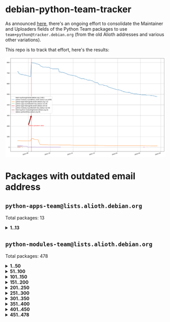 # debian-python-team-tracker



As announced [here](https://lists.debian.org/debian-python/2021/08/msg00006.html), there's an ongoing effort to consolidate the Maintainer and Uploaders fields of the Python Team packages to use `team+python@tracker.debian.org` (from the old Alioth addresses and various other variations).



This repo is to track that effort, here's the results:



![Python team emails](images/python_team_emails.svg)


# Packages with outdated email address

## `python-apps-team@lists.alioth.debian.org`
Total packages: 13
<details>
<summary><b>1..13</b></summary>


| # | Package | Version |
| --- | --- | --- |
| 1 | [ctop](https://tracker.debian.org/ctop) | 1.0.0-2.1 |
| 2 | [db2twitter](https://tracker.debian.org/db2twitter) | 0.6-1.1 |
| 3 | [dodgy](https://tracker.debian.org/dodgy) | 0.1.9-3 |
| 4 | [etm](https://tracker.debian.org/etm) | 3.2.30-1.1 |
| 5 | [freealchemist](https://tracker.debian.org/freealchemist) | 0.5-1.1 |
| 6 | [kanboard-cli](https://tracker.debian.org/kanboard-cli) | 0.0.2-1.1 |
| 7 | [lightyears](https://tracker.debian.org/lightyears) | 1.4-2 |
| 8 | [pipenv](https://tracker.debian.org/pipenv) | 11.9.0-1.1 |
| 9 | [prospector](https://tracker.debian.org/prospector) | 1.1.7-2 |
| 10 | [pybik](https://tracker.debian.org/pybik) | 3.0-3.1 |
| 11 | [retweet](https://tracker.debian.org/retweet) | 0.10-1.1 |
| 12 | [sinntp](https://tracker.debian.org/sinntp) | 1.6-1.2 |
| 13 | [smem](https://tracker.debian.org/smem) | 1.5-1.1 |
</details>

## `python-modules-team@lists.alioth.debian.org`
Total packages: 478
<details>
<summary><b>1..50</b></summary>


| # | Package | Version |
| --- | --- | --- |
| 1 | [anorack](https://tracker.debian.org/anorack) | 0.2.7-1 |
| 2 | [anosql](https://tracker.debian.org/anosql) | 1.0.1-1 |
| 3 | [asn1crypto](https://tracker.debian.org/asn1crypto) | 1.4.0-1 |
| 4 | [astral](https://tracker.debian.org/astral) | 1.6.1-2 |
| 5 | [authres](https://tracker.debian.org/authres) | 1.2.0-2 |
| 6 | [automat](https://tracker.debian.org/automat) | 20.2.0-1 |
| 7 | [azure-cosmos-table-python](https://tracker.debian.org/azure-cosmos-table-python) | 1.0.5+git20191025-5 |
| 8 | [bdist-nsi](https://tracker.debian.org/bdist-nsi) | 0.1.5-2 |
| 9 | [bernhard](https://tracker.debian.org/bernhard) | 0.2.6-2 |
| 10 | [betamax](https://tracker.debian.org/betamax) | 0.8.1-2 |
| 11 | [bibtexparser](https://tracker.debian.org/bibtexparser) | 1.1.0+ds-3 |
| 12 | [binaryornot](https://tracker.debian.org/binaryornot) | 0.4.4+dfsg-4 |
| 13 | [bitstruct](https://tracker.debian.org/bitstruct) | 8.9.0-1 |
| 14 | [case](https://tracker.debian.org/case) | 1.5.3+dfsg-3 |
| 15 | [cerealizer](https://tracker.debian.org/cerealizer) | 0.8.1-3 |
| 16 | [chardet](https://tracker.debian.org/chardet) | 4.0.0-1 |
| 17 | [chargebee-python](https://tracker.debian.org/chargebee-python) | 1.6.6-1 |
| 18 | [codicefiscale](https://tracker.debian.org/codicefiscale) | 0.9+ds0-2 |
| 19 | [colorclass](https://tracker.debian.org/colorclass) | 2.2.0-2.2 |
| 20 | [colorspacious](https://tracker.debian.org/colorspacious) | 1.1.2-2 |
| 21 | [commonmark](https://tracker.debian.org/commonmark) | 0.9.1-3 |
| 22 | [constantly](https://tracker.debian.org/constantly) | 15.1.0-2 |
| 23 | [contextlib2](https://tracker.debian.org/contextlib2) | 0.6.0.post1-1 |
| 24 | [cookiecutter](https://tracker.debian.org/cookiecutter) | 1.7.3-1 |
| 25 | [coreapi](https://tracker.debian.org/coreapi) | 2.3.3-4 |
| 26 | [coreschema](https://tracker.debian.org/coreschema) | 0.0.4-3 |
| 27 | [cov-core](https://tracker.debian.org/cov-core) | 1.15.0-3 |
| 28 | [cppy](https://tracker.debian.org/cppy) | 1.1.0-2 |
| 29 | [cram](https://tracker.debian.org/cram) | 0.7-4 |
| 30 | [cssutils](https://tracker.debian.org/cssutils) | 1.0.2-3 |
| 31 | [d2to1](https://tracker.debian.org/d2to1) | 0.2.12-2 |
| 32 | [debiancontributors](https://tracker.debian.org/debiancontributors) | 0.7.8-2 |
| 33 | [devpi-common](https://tracker.debian.org/devpi-common) | 3.2.2-1.1 |
| 34 | [django-ajax-selects](https://tracker.debian.org/django-ajax-selects) | 1.7.0-3 |
| 35 | [django-bitfield](https://tracker.debian.org/django-bitfield) | 1.9.6-2 |
| 36 | [django-dirtyfields](https://tracker.debian.org/django-dirtyfields) | 1.3.1-2 |
| 37 | [django-environ](https://tracker.debian.org/django-environ) | 0.4.4-2 |
| 38 | [django-filter](https://tracker.debian.org/django-filter) | 2.4.0-1 |
| 39 | [django-hvad](https://tracker.debian.org/django-hvad) | 1.8.0-1.1 |
| 40 | [django-js-reverse](https://tracker.debian.org/django-js-reverse) | 0.7.3-1.1 |
| 41 | [django-macaddress](https://tracker.debian.org/django-macaddress) | 1.5.0-2 |
| 42 | [django-memoize](https://tracker.debian.org/django-memoize) | 2.2.0+dfsg-1 |
| 43 | [django-nose](https://tracker.debian.org/django-nose) | 1.4.6-2.1 |
| 44 | [django-notification](https://tracker.debian.org/django-notification) | 1.2.0-3 |
| 45 | [django-pagination](https://tracker.debian.org/django-pagination) | 1.0.7-4 |
| 46 | [django-paintstore](https://tracker.debian.org/django-paintstore) | 0.2-4 |
| 47 | [django-picklefield](https://tracker.debian.org/django-picklefield) | 3.0.1-1 |
| 48 | [django-pipeline](https://tracker.debian.org/django-pipeline) | 1.6.14-3 |
| 49 | [django-simple-redis-admin](https://tracker.debian.org/django-simple-redis-admin) | 1.4.0-2 |
| 50 | [django-stronghold](https://tracker.debian.org/django-stronghold) | 0.3.0+debian-2 |
</details>
<details>
<summary><b>51..100</b></summary>

| # | Package | Version |
| --- | --- | --- |
| 51 | [django-webpack-loader](https://tracker.debian.org/django-webpack-loader) | 0.6.0-2 |
| 52 | [django-wkhtmltopdf](https://tracker.debian.org/django-wkhtmltopdf) | 3.3.0-1 |
| 53 | [django-xmlrpc](https://tracker.debian.org/django-xmlrpc) | 0.1.8-2 |
| 54 | [djangorestframework-api-key](https://tracker.debian.org/djangorestframework-api-key) | 2.0.0-2 |
| 55 | [dkimpy](https://tracker.debian.org/dkimpy) | 1.0.5-1 |
| 56 | [dnsdiag](https://tracker.debian.org/dnsdiag) | 2.0.2-1 |
| 57 | [dockerpty](https://tracker.debian.org/dockerpty) | 0.4.1-2 |
| 58 | [drf-generators](https://tracker.debian.org/drf-generators) | 0.5.0-1 |
| 59 | [elasticsearch-curator](https://tracker.debian.org/elasticsearch-curator) | 5.8.1-1 |
| 60 | [enum34](https://tracker.debian.org/enum34) | 1.1.6-4 |
| 61 | [enzyme](https://tracker.debian.org/enzyme) | 0.4.1-2 |
| 62 | [exam](https://tracker.debian.org/exam) | 0.10.5-3 |
| 63 | [factory-boy](https://tracker.debian.org/factory-boy) | 2.11.1-3 |
| 64 | [faker](https://tracker.debian.org/faker) | 0.9.3-0.1 |
| 65 | [fakesleep](https://tracker.debian.org/fakesleep) | 0.1-2 |
| 66 | [fastchunking](https://tracker.debian.org/fastchunking) | 0.0.3-2 |
| 67 | [feedgenerator](https://tracker.debian.org/feedgenerator) | 1.9-2 |
| 68 | [flask-api](https://tracker.debian.org/flask-api) | 1.1+dfsg-1.1 |
| 69 | [flask-babelex](https://tracker.debian.org/flask-babelex) | 0.9.4-1 |
| 70 | [flask-bcrypt](https://tracker.debian.org/flask-bcrypt) | 0.7.1-2 |
| 71 | [flask-compress](https://tracker.debian.org/flask-compress) | 1.4.0-3 |
| 72 | [flask-gravatar](https://tracker.debian.org/flask-gravatar) | 0.4.2-2 |
| 73 | [flask-htmlmin](https://tracker.debian.org/flask-htmlmin) | 1.3.2-2 |
| 74 | [flask-ldapconn](https://tracker.debian.org/flask-ldapconn) | 0.7.2-1.1 |
| 75 | [flask-limiter](https://tracker.debian.org/flask-limiter) | 1.0.1-2 |
| 76 | [flask-mail](https://tracker.debian.org/flask-mail) | 0.9.1+dfsg1-1.1 |
| 77 | [flask-mongoengine](https://tracker.debian.org/flask-mongoengine) | 0.9.3-4 |
| 78 | [flask-multistatic](https://tracker.debian.org/flask-multistatic) | 1.0-2 |
| 79 | [flask-script](https://tracker.debian.org/flask-script) | 2.0.6-2 |
| 80 | [flask-silk](https://tracker.debian.org/flask-silk) | 0.2-18 |
| 81 | [flask-wtf](https://tracker.debian.org/flask-wtf) | 0.14.3-1 |
| 82 | [flufl.enum](https://tracker.debian.org/flufl.enum) | 4.1.1-3 |
| 83 | [flufl.i18n](https://tracker.debian.org/flufl.i18n) | 3.0.1-1 |
| 84 | [flufl.lock](https://tracker.debian.org/flufl.lock) | 5.0.1-1 |
| 85 | [flufl.password](https://tracker.debian.org/flufl.password) | 1.3-3 |
| 86 | [flufl.testing](https://tracker.debian.org/flufl.testing) | 0.7-2 |
| 87 | [gerritlib](https://tracker.debian.org/gerritlib) | 0.8.0-2 |
| 88 | [gmplot](https://tracker.debian.org/gmplot) | 1.2.0-2 |
| 89 | [gtextfsm](https://tracker.debian.org/gtextfsm) | 1.1.0-2 |
| 90 | [gtts](https://tracker.debian.org/gtts) | 2.0.3-1 |
| 91 | [gtts-token](https://tracker.debian.org/gtts-token) | 1.1.3-1 |
| 92 | [guzzle-sphinx-theme](https://tracker.debian.org/guzzle-sphinx-theme) | 0.7.11-5 |
| 93 | [hachoir](https://tracker.debian.org/hachoir) | 3.1.0+dfsg-3 |
| 94 | [haproxy-log-analysis](https://tracker.debian.org/haproxy-log-analysis) | 2.0~b0-2 |
| 95 | [heapdict](https://tracker.debian.org/heapdict) | 1.0.1-1 |
| 96 | [hiro](https://tracker.debian.org/hiro) | 0.5-2 |
| 97 | [hypothesis-auto](https://tracker.debian.org/hypothesis-auto) | 1.1.4-2 |
| 98 | [importmagic](https://tracker.debian.org/importmagic) | 0.1.7-2 |
| 99 | [inflection](https://tracker.debian.org/inflection) | 0.3.1-2 |
| 100 | [json-tricks](https://tracker.debian.org/json-tricks) | 3.11.0-2 |
</details>
<details>
<summary><b>101..150</b></summary>

| # | Package | Version |
| --- | --- | --- |
| 101 | [jsonhyperschema-codec](https://tracker.debian.org/jsonhyperschema-codec) | 1.0.3-2 |
| 102 | [jupyter-sphinx-theme](https://tracker.debian.org/jupyter-sphinx-theme) | 0.0.6+ds1-10 |
| 103 | [kitchen](https://tracker.debian.org/kitchen) | 1.2.6-2 |
| 104 | [kivy](https://tracker.debian.org/kivy) | 1.11.0-2 |
| 105 | [lazr.delegates](https://tracker.debian.org/lazr.delegates) | 2.0.3-2 |
| 106 | [lazr.smtptest](https://tracker.debian.org/lazr.smtptest) | 2.0.3-2 |
| 107 | [lexicon](https://tracker.debian.org/lexicon) | 3.3.17-1 |
| 108 | [libthumbor](https://tracker.debian.org/libthumbor) | 1.3.3-2 |
| 109 | [logilab-constraint](https://tracker.debian.org/logilab-constraint) | 0.6.0-2 |
| 110 | [mako](https://tracker.debian.org/mako) | 1.1.3+ds1-2 |
| 111 | [manuel](https://tracker.debian.org/manuel) | 1.10.1-2 |
| 112 | [mercurial-extension-utils](https://tracker.debian.org/mercurial-extension-utils) | 1.5.1-3 |
| 113 | [mercurial-keyring](https://tracker.debian.org/mercurial-keyring) | 1.3.1-3 |
| 114 | [milksnake](https://tracker.debian.org/milksnake) | 0.1.5-1 |
| 115 | [mimerender](https://tracker.debian.org/mimerender) | 0.6.0-2 |
| 116 | [mmllib](https://tracker.debian.org/mmllib) | 0.3.0.post1-2 |
| 117 | [mockldap](https://tracker.debian.org/mockldap) | 0.3.0-4 |
| 118 | [modernize](https://tracker.debian.org/modernize) | 0.7-2 |
| 119 | [moksha.common](https://tracker.debian.org/moksha.common) | 1.2.5-4 |
| 120 | [mrtparse](https://tracker.debian.org/mrtparse) | 1.6-2 |
| 121 | [musicbrainzngs](https://tracker.debian.org/musicbrainzngs) | 0.7.1-2 |
| 122 | [mutagen](https://tracker.debian.org/mutagen) | 1.45.1-2 |
| 123 | [mwic](https://tracker.debian.org/mwic) | 0.7.8-1 |
| 124 | [mysql-connector-python](https://tracker.debian.org/mysql-connector-python) | 8.0.15-2 |
| 125 | [nb2plots](https://tracker.debian.org/nb2plots) | 0.6-2 |
| 126 | [netmiko](https://tracker.debian.org/netmiko) | 2.4.2-1 |
| 127 | [networkx](https://tracker.debian.org/networkx) | 2.5+ds-2 |
| 128 | [nose2](https://tracker.debian.org/nose2) | 0.9.2-1 |
| 129 | [nose2-cov](https://tracker.debian.org/nose2-cov) | 1.0a4-3 |
| 130 | [ntplib](https://tracker.debian.org/ntplib) | 0.3.3-2 |
| 131 | [numpy-stl](https://tracker.debian.org/numpy-stl) | 2.9.0-1 |
| 132 | [obsub](https://tracker.debian.org/obsub) | 0.2-4 |
| 133 | [okasha](https://tracker.debian.org/okasha) | 0.2.4-4 |
| 134 | [overpass](https://tracker.debian.org/overpass) | 0.7-1 |
| 135 | [pastescript](https://tracker.debian.org/pastescript) | 2.0.2-4 |
| 136 | [pep8](https://tracker.debian.org/pep8) | 1.7.1-9 |
| 137 | [pep8-naming](https://tracker.debian.org/pep8-naming) | 0.10.0-1 |
| 138 | [pg8000](https://tracker.debian.org/pg8000) | 1.10.6-2 |
| 139 | [pidcat](https://tracker.debian.org/pidcat) | 2.1.0-4 |
| 140 | [plastex](https://tracker.debian.org/plastex) | 2.1-2 |
| 141 | [portio](https://tracker.debian.org/portio) | 0.5-4 |
| 142 | [power](https://tracker.debian.org/power) | 1.4+dfsg-4 |
| 143 | [pprintpp](https://tracker.debian.org/pprintpp) | 0.4.0-2 |
| 144 | [preggy](https://tracker.debian.org/preggy) | 1.4.4-1 |
| 145 | [ptable](https://tracker.debian.org/ptable) | 0.9.2-2 |
| 146 | [py-radix](https://tracker.debian.org/py-radix) | 0.10.0-3 |
| 147 | [py3dns](https://tracker.debian.org/py3dns) | 3.2.1-1 |
| 148 | [pyasn1](https://tracker.debian.org/pyasn1) | 0.4.8-1 |
| 149 | [pybindgen](https://tracker.debian.org/pybindgen) | 0.20.0+dfsg1-2 |
| 150 | [pycallgraph](https://tracker.debian.org/pycallgraph) | 1.1.3-1.2 |
</details>
<details>
<summary><b>151..200</b></summary>

| # | Package | Version |
| --- | --- | --- |
| 151 | [pycxx](https://tracker.debian.org/pycxx) | 7.1.4-0.2 |
| 152 | [pydbus](https://tracker.debian.org/pydbus) | 0.6.0-4 |
| 153 | [pydenticon](https://tracker.debian.org/pydenticon) | 0.3.1-2 |
| 154 | [pydispatcher](https://tracker.debian.org/pydispatcher) | 2.0.5-2 |
| 155 | [pydle](https://tracker.debian.org/pydle) | 0.9.4-2 |
| 156 | [pyeapi](https://tracker.debian.org/pyeapi) | 0.8.1-2 |
| 157 | [pyenchant](https://tracker.debian.org/pyenchant) | 3.2.0-1 |
| 158 | [pyfg](https://tracker.debian.org/pyfg) | 0.50-2 |
| 159 | [pyfiglet](https://tracker.debian.org/pyfiglet) | 0.8.0+dfsg-1 |
| 160 | [pyfribidi](https://tracker.debian.org/pyfribidi) | 0.12.0+repack-7 |
| 161 | [pygeoif](https://tracker.debian.org/pygeoif) | 0.7-2 |
| 162 | [pygtail](https://tracker.debian.org/pygtail) | 0.6.1-2 |
| 163 | [pygtkspellcheck](https://tracker.debian.org/pygtkspellcheck) | 4.0.5-2 |
| 164 | [pyinotify](https://tracker.debian.org/pyinotify) | 0.9.6-1.3 |
| 165 | [pyiosxr](https://tracker.debian.org/pyiosxr) | 0.52-1.1 |
| 166 | [pyjavaproperties](https://tracker.debian.org/pyjavaproperties) | 0.7-2 |
| 167 | [pyjokes](https://tracker.debian.org/pyjokes) | 0.5.0-3 |
| 168 | [pykcs11](https://tracker.debian.org/pykcs11) | 1.5.10-1 |
| 169 | [pylama](https://tracker.debian.org/pylama) | 7.4.3-3 |
| 170 | [pylibmc](https://tracker.debian.org/pylibmc) | 1.5.2-3 |
| 171 | [pylint-celery](https://tracker.debian.org/pylint-celery) | 0.3-5 |
| 172 | [pylint-common](https://tracker.debian.org/pylint-common) | 0.2.5-4 |
| 173 | [pylint-django](https://tracker.debian.org/pylint-django) | 2.0.13-1 |
| 174 | [pylint-flask](https://tracker.debian.org/pylint-flask) | 0.5-4 |
| 175 | [pylint-plugin-utils](https://tracker.debian.org/pylint-plugin-utils) | 0.6-1 |
| 176 | [pymacs](https://tracker.debian.org/pymacs) | 0.25-3 |
| 177 | [pymodbus](https://tracker.debian.org/pymodbus) | 2.1.0+dfsg-2 |
| 178 | [pynag](https://tracker.debian.org/pynag) | 1.1.2+dfsg-2 |
| 179 | [pynliner](https://tracker.debian.org/pynliner) | 0.8.0-2 |
| 180 | [pyopengl](https://tracker.debian.org/pyopengl) | 3.1.5+dfsg-1 |
| 181 | [pyprind](https://tracker.debian.org/pyprind) | 2.11.2-2 |
| 182 | [pyquery](https://tracker.debian.org/pyquery) | 1.2.9-4 |
| 183 | [pyrad](https://tracker.debian.org/pyrad) | 2.1-2 |
| 184 | [pysimplesoap](https://tracker.debian.org/pysimplesoap) | 1.16.2-3 |
| 185 | [pysmi](https://tracker.debian.org/pysmi) | 0.3.2-2 |
| 186 | [pysodium](https://tracker.debian.org/pysodium) | 0.7.0-2 |
| 187 | [pyspf](https://tracker.debian.org/pyspf) | 2.0.14-2 |
| 188 | [pysrt](https://tracker.debian.org/pysrt) | 1.0.1-2 |
| 189 | [pyssim](https://tracker.debian.org/pyssim) | 0.2-2 |
| 190 | [pytaglib](https://tracker.debian.org/pytaglib) | 0.3.6+dfsg-2 |
| 191 | [pytds](https://tracker.debian.org/pytds) | 1.10.0-1 |
| 192 | [pytest-bdd](https://tracker.debian.org/pytest-bdd) | 3.2.1-1 |
| 193 | [pytest-cookies](https://tracker.debian.org/pytest-cookies) | 0.4.0-1 |
| 194 | [pytest-django](https://tracker.debian.org/pytest-django) | 3.5.1-1 |
| 195 | [pytest-expect](https://tracker.debian.org/pytest-expect) | 1.1.0-2 |
| 196 | [pytest-httpbin](https://tracker.debian.org/pytest-httpbin) | 1.0.0-2 |
| 197 | [pytest-instafail](https://tracker.debian.org/pytest-instafail) | 0.4.2-1 |
| 198 | [pytest-runner](https://tracker.debian.org/pytest-runner) | 2.11.1-1.2 |
| 199 | [pytest-sugar](https://tracker.debian.org/pytest-sugar) | 0.9.4-1 |
| 200 | [pytest-tornado](https://tracker.debian.org/pytest-tornado) | 0.8.1-1 |
</details>
<details>
<summary><b>201..250</b></summary>

| # | Package | Version |
| --- | --- | --- |
| 201 | [pytest-vcr](https://tracker.debian.org/pytest-vcr) | 1.0.2-2 |
| 202 | [python-activipy](https://tracker.debian.org/python-activipy) | 0.1-7 |
| 203 | [python-adal](https://tracker.debian.org/python-adal) | 1.2.2-1 |
| 204 | [python-aiohttp-session](https://tracker.debian.org/python-aiohttp-session) | 2.9.0-2 |
| 205 | [python-aioinflux](https://tracker.debian.org/python-aioinflux) | 0.9.0-2 |
| 206 | [python-aiomeasures](https://tracker.debian.org/python-aiomeasures) | 0.5.14-3 |
| 207 | [python-amqplib](https://tracker.debian.org/python-amqplib) | 1.0.2-2 |
| 208 | [python-aptly](https://tracker.debian.org/python-aptly) | 0.12.10-2 |
| 209 | [python-args](https://tracker.debian.org/python-args) | 0.1.0-3 |
| 210 | [python-arpy](https://tracker.debian.org/python-arpy) | 1.1.1-4 |
| 211 | [python-astor](https://tracker.debian.org/python-astor) | 0.8.1-1 |
| 212 | [python-base58](https://tracker.debian.org/python-base58) | 1.0.3-1.1 |
| 213 | [python-bcdoc](https://tracker.debian.org/python-bcdoc) | 0.16.0-2 |
| 214 | [python-bitbucket-api](https://tracker.debian.org/python-bitbucket-api) | 0.5.0-3 |
| 215 | [python-box](https://tracker.debian.org/python-box) | 3.4.6-2 |
| 216 | [python-btrees](https://tracker.debian.org/python-btrees) | 4.3.1-2 |
| 217 | [python-cerberus](https://tracker.debian.org/python-cerberus) | 1.3.2-1 |
| 218 | [python-click-log](https://tracker.debian.org/python-click-log) | 0.2.1-2 |
| 219 | [python-clint](https://tracker.debian.org/python-clint) | 0.5.1-3 |
| 220 | [python-cluster](https://tracker.debian.org/python-cluster) | 1.3.3-3 |
| 221 | [python-cmarkgfm](https://tracker.debian.org/python-cmarkgfm) | 0.4.2-1 |
| 222 | [python-coloredlogs](https://tracker.debian.org/python-coloredlogs) | 7.3-2 |
| 223 | [python-colour](https://tracker.debian.org/python-colour) | 0.1.5-2 |
| 224 | [python-consul](https://tracker.debian.org/python-consul) | 0.7.1-1.1 |
| 225 | [python-cookies](https://tracker.debian.org/python-cookies) | 2.2.1-3 |
| 226 | [python-cpuinfo](https://tracker.debian.org/python-cpuinfo) | 5.0.0-2 |
| 227 | [python-crcmod](https://tracker.debian.org/python-crcmod) | 1.7+dfsg-2 |
| 228 | [python-cs](https://tracker.debian.org/python-cs) | 2.7.1-1 |
| 229 | [python-dbfread](https://tracker.debian.org/python-dbfread) | 2.0.7-3 |
| 230 | [python-decorator](https://tracker.debian.org/python-decorator) | 4.4.2-2 |
| 231 | [python-demjson](https://tracker.debian.org/python-demjson) | 2.2.4-5 |
| 232 | [python-diaspy](https://tracker.debian.org/python-diaspy) | 0.6.0-2 |
| 233 | [python-dictobj](https://tracker.debian.org/python-dictobj) | 0.4-4 |
| 234 | [python-distutils-extra](https://tracker.debian.org/python-distutils-extra) | 2.45 |
| 235 | [python-django-casclient](https://tracker.debian.org/python-django-casclient) | 1.5.3-1 |
| 236 | [python-django-etcd-settings](https://tracker.debian.org/python-django-etcd-settings) | 0.1.13+dfsg-3 |
| 237 | [python-django-gravatar2](https://tracker.debian.org/python-django-gravatar2) | 1.4.4-2 |
| 238 | [python-django-jsonfield](https://tracker.debian.org/python-django-jsonfield) | 1.4.0-2 |
| 239 | [python-django-push-notifications](https://tracker.debian.org/python-django-push-notifications) | 1.4.1-1 |
| 240 | [python-django-simple-history](https://tracker.debian.org/python-django-simple-history) | 2.7.0-1.1 |
| 241 | [python-doubleratchet](https://tracker.debian.org/python-doubleratchet) | 0.6.0-2 |
| 242 | [python-dpkt](https://tracker.debian.org/python-dpkt) | 1.9.2-2 |
| 243 | [python-easywebdav](https://tracker.debian.org/python-easywebdav) | 1.2.0-8 |
| 244 | [python-envparse](https://tracker.debian.org/python-envparse) | 0.2.0-2 |
| 245 | [python-envs](https://tracker.debian.org/python-envs) | 1.2.6-1.1 |
| 246 | [python-epc](https://tracker.debian.org/python-epc) | 0.0.5-3 |
| 247 | [python-etcd](https://tracker.debian.org/python-etcd) | 0.4.5-2 |
| 248 | [python-ethtool](https://tracker.debian.org/python-ethtool) | 0.14-3 |
| 249 | [python-ewmh](https://tracker.debian.org/python-ewmh) | 0.1.6-2 |
| 250 | [python-exotel](https://tracker.debian.org/python-exotel) | 0.1.5-2 |
</details>
<details>
<summary><b>251..300</b></summary>

| # | Package | Version |
| --- | --- | --- |
| 251 | [python-feather-format](https://tracker.debian.org/python-feather-format) | 0.3.1+dfsg1-4 |
| 252 | [python-flaky](https://tracker.debian.org/python-flaky) | 3.7.0-1 |
| 253 | [python-flask-seeder](https://tracker.debian.org/python-flask-seeder) | 0.1~a2-2 |
| 254 | [python-genty](https://tracker.debian.org/python-genty) | 1.3.2-1 |
| 255 | [python-geoip2](https://tracker.debian.org/python-geoip2) | 2.9.0+dfsg1-2 |
| 256 | [python-gflags](https://tracker.debian.org/python-gflags) | 1.5.1-7 |
| 257 | [python-glob2](https://tracker.debian.org/python-glob2) | 0.5-3 |
| 258 | [python-hashids](https://tracker.debian.org/python-hashids) | 1.3.1-1 |
| 259 | [python-hidapi](https://tracker.debian.org/python-hidapi) | 0.9.0.post3-2 |
| 260 | [python-hiredis](https://tracker.debian.org/python-hiredis) | 1.0.1-1 |
| 261 | [python-hpilo](https://tracker.debian.org/python-hpilo) | 4.3-3 |
| 262 | [python-html2text](https://tracker.debian.org/python-html2text) | 2020.1.16-1 |
| 263 | [python-http-parser](https://tracker.debian.org/python-http-parser) | 0.9.0-1 |
| 264 | [python-httptools](https://tracker.debian.org/python-httptools) | 0.1.1-1 |
| 265 | [python-icalendar](https://tracker.debian.org/python-icalendar) | 4.0.3-4 |
| 266 | [python-iniparse](https://tracker.debian.org/python-iniparse) | 0.4-3 |
| 267 | [python-ipaddress](https://tracker.debian.org/python-ipaddress) | 1.0.23-1 |
| 268 | [python-ipfix](https://tracker.debian.org/python-ipfix) | 0.9.7-2 |
| 269 | [python-irodsclient](https://tracker.debian.org/python-irodsclient) | 0.8.1-2 |
| 270 | [python-isc-dhcp-leases](https://tracker.debian.org/python-isc-dhcp-leases) | 0.9.1-2 |
| 271 | [python-isoweek](https://tracker.debian.org/python-isoweek) | 1.3.3-3 |
| 272 | [python-jmespath](https://tracker.debian.org/python-jmespath) | 0.10.0-1 |
| 273 | [python-jsonrpc](https://tracker.debian.org/python-jsonrpc) | 1.13.0-1 |
| 274 | [python-junit-xml](https://tracker.debian.org/python-junit-xml) | 1.9-1 |
| 275 | [python-kanboard](https://tracker.debian.org/python-kanboard) | 1.0.1-1.1 |
| 276 | [python-langdetect](https://tracker.debian.org/python-langdetect) | 1.0.7-4 |
| 277 | [python-ldap](https://tracker.debian.org/python-ldap) | 3.2.0-4 |
| 278 | [python-ldapdomaindump](https://tracker.debian.org/python-ldapdomaindump) | 0.9.3-1 |
| 279 | [python-libguess](https://tracker.debian.org/python-libguess) | 1.1-4 |
| 280 | [python-logfury](https://tracker.debian.org/python-logfury) | 0.1.2-4 |
| 281 | [python-mailer](https://tracker.debian.org/python-mailer) | 0.8.1-4 |
| 282 | [python-mastodon](https://tracker.debian.org/python-mastodon) | 1.5.1-1 |
| 283 | [python-mccabe](https://tracker.debian.org/python-mccabe) | 0.6.1-3 |
| 284 | [python-measurement](https://tracker.debian.org/python-measurement) | 2.0.1-2 |
| 285 | [python-meld3](https://tracker.debian.org/python-meld3) | 1.0.2-3 |
| 286 | [python-mnemonic](https://tracker.debian.org/python-mnemonic) | 0.19-1 |
| 287 | [python-model-mommy](https://tracker.debian.org/python-model-mommy) | 1.6.0-2 |
| 288 | [python-morris](https://tracker.debian.org/python-morris) | 1.2-2 |
| 289 | [python-mpegdash](https://tracker.debian.org/python-mpegdash) | 0.2.0-1 |
| 290 | [python-multidict](https://tracker.debian.org/python-multidict) | 5.1.0-1 |
| 291 | [python-nine](https://tracker.debian.org/python-nine) | 1.1.0-1 |
| 292 | [python-noise](https://tracker.debian.org/python-noise) | 1.2.3-3 |
| 293 | [python-notify2](https://tracker.debian.org/python-notify2) | 0.3-4 |
| 294 | [python-ntlm-auth](https://tracker.debian.org/python-ntlm-auth) | 1.4.0-1 |
| 295 | [python-offtrac](https://tracker.debian.org/python-offtrac) | 0.1.0-2.1 |
| 296 | [python-opcua](https://tracker.debian.org/python-opcua) | 0.98.11-1 |
| 297 | [python-openid-cla](https://tracker.debian.org/python-openid-cla) | 1.2-2 |
| 298 | [python-openid-teams](https://tracker.debian.org/python-openid-teams) | 1.2-2 |
| 299 | [python-openidc-client](https://tracker.debian.org/python-openidc-client) | 0.6.0-1.1 |
| 300 | [python-opentimestamps](https://tracker.debian.org/python-opentimestamps) | 0.4.1-1 |
</details>
<details>
<summary><b>301..350</b></summary>

| # | Package | Version |
| --- | --- | --- |
| 301 | [python-padme](https://tracker.debian.org/python-padme) | 1.1.1-3 |
| 302 | [python-pampy](https://tracker.debian.org/python-pampy) | 1.8.4-2 |
| 303 | [python-path-and-address](https://tracker.debian.org/python-path-and-address) | 2.0.1-2 |
| 304 | [python-pathtools](https://tracker.debian.org/python-pathtools) | 0.1.2-4 |
| 305 | [python-paypal](https://tracker.debian.org/python-paypal) | 1.2.5-3 |
| 306 | [python-peakutils](https://tracker.debian.org/python-peakutils) | 1.3.3+ds-2 |
| 307 | [python-pem](https://tracker.debian.org/python-pem) | 19.1.0-1 |
| 308 | [python-persistent](https://tracker.debian.org/python-persistent) | 4.6.4-0.2 |
| 309 | [python-pex](https://tracker.debian.org/python-pex) | 1.1.14-3.1 |
| 310 | [python-pgpdump](https://tracker.debian.org/python-pgpdump) | 1.5-2 |
| 311 | [python-pgspecial](https://tracker.debian.org/python-pgspecial) | 1.11.10+dfsg1-1 |
| 312 | [python-phonenumbers](https://tracker.debian.org/python-phonenumbers) | 8.12.1-1 |
| 313 | [python-picklable-itertools](https://tracker.debian.org/python-picklable-itertools) | 0.1.1-3 |
| 314 | [python-plaster](https://tracker.debian.org/python-plaster) | 1.0-2 |
| 315 | [python-plaster-pastedeploy](https://tracker.debian.org/python-plaster-pastedeploy) | 0.5-3 |
| 316 | [python-prctl](https://tracker.debian.org/python-prctl) | 1.7-2 |
| 317 | [python-preshed](https://tracker.debian.org/python-preshed) | 3.0.2-1 |
| 318 | [python-pretend](https://tracker.debian.org/python-pretend) | 1.0.9-1 |
| 319 | [python-prettylog](https://tracker.debian.org/python-prettylog) | 0.1.0-2 |
| 320 | [python-priority](https://tracker.debian.org/python-priority) | 1.3.0-3 |
| 321 | [python-progressbar](https://tracker.debian.org/python-progressbar) | 2.5-2 |
| 322 | [python-pskc](https://tracker.debian.org/python-pskc) | 1.1-3 |
| 323 | [python-py-zipkin](https://tracker.debian.org/python-py-zipkin) | 0.15.0-1.1 |
| 324 | [python-pyasn1-modules](https://tracker.debian.org/python-pyasn1-modules) | 0.2.1-1 |
| 325 | [python-pyftpdlib](https://tracker.debian.org/python-pyftpdlib) | 1.5.4-2 |
| 326 | [python-pygerrit2](https://tracker.debian.org/python-pygerrit2) | 2.0.4-2 |
| 327 | [python-pypump](https://tracker.debian.org/python-pypump) | 0.7-3 |
| 328 | [python-pysnmp4-apps](https://tracker.debian.org/python-pysnmp4-apps) | 0.3.2-2.2 |
| 329 | [python-pysnmp4-mibs](https://tracker.debian.org/python-pysnmp4-mibs) | 0.1.3-3 |
| 330 | [python-pytest-benchmark](https://tracker.debian.org/python-pytest-benchmark) | 3.2.2-2 |
| 331 | [python-pyvmomi](https://tracker.debian.org/python-pyvmomi) | 6.7.1-3 |
| 332 | [python-rarfile](https://tracker.debian.org/python-rarfile) | 3.1-1 |
| 333 | [python-ratelimiter](https://tracker.debian.org/python-ratelimiter) | 1.2.0.post0-1 |
| 334 | [python-redisearch-py](https://tracker.debian.org/python-redisearch-py) | 1.0.0-1 |
| 335 | [python-releases](https://tracker.debian.org/python-releases) | 1.6.3-1 |
| 336 | [python-repoze.lru](https://tracker.debian.org/python-repoze.lru) | 0.7-2 |
| 337 | [python-repoze.sphinx.autointerface](https://tracker.debian.org/python-repoze.sphinx.autointerface) | 0.8-0.2 |
| 338 | [python-repoze.tm2](https://tracker.debian.org/python-repoze.tm2) | 2.0-2 |
| 339 | [python-requests-ntlm](https://tracker.debian.org/python-requests-ntlm) | 1.1.0-1.1 |
| 340 | [python-requirements-detector](https://tracker.debian.org/python-requirements-detector) | 0.6-2 |
| 341 | [python-restless](https://tracker.debian.org/python-restless) | 2.1.1-2 |
| 342 | [python-rpaths](https://tracker.debian.org/python-rpaths) | 0.13-1.1 |
| 343 | [python-rply](https://tracker.debian.org/python-rply) | 0.7.7-2 |
| 344 | [python-schedutils](https://tracker.debian.org/python-schedutils) | 0.6-2.1 |
| 345 | [python-schema](https://tracker.debian.org/python-schema) | 0.6.7-3 |
| 346 | [python-schroot](https://tracker.debian.org/python-schroot) | 0.4-4 |
| 347 | [python-scp](https://tracker.debian.org/python-scp) | 0.13.0-2 |
| 348 | [python-scripttest](https://tracker.debian.org/python-scripttest) | 1.3-3 |
| 349 | [python-scruffy](https://tracker.debian.org/python-scruffy) | 0.3.3-2 |
| 350 | [python-sdnotify](https://tracker.debian.org/python-sdnotify) | 0.3.1-2 |
</details>
<details>
<summary><b>351..400</b></summary>

| # | Package | Version |
| --- | --- | --- |
| 351 | [python-serverfiles](https://tracker.debian.org/python-serverfiles) | 0.3.0-1 |
| 352 | [python-service-identity](https://tracker.debian.org/python-service-identity) | 18.1.0-6 |
| 353 | [python-sexpdata](https://tracker.debian.org/python-sexpdata) | 0.0.3-2 |
| 354 | [python-shade](https://tracker.debian.org/python-shade) | 1.30.0-3 |
| 355 | [python-shellescape](https://tracker.debian.org/python-shellescape) | 3.4.1-4 |
| 356 | [python-simpy](https://tracker.debian.org/python-simpy) | 2.3.1+dfsg-2 |
| 357 | [python-simpy3](https://tracker.debian.org/python-simpy3) | 3.0.11-2 |
| 358 | [python-slimmer](https://tracker.debian.org/python-slimmer) | 0.1.30-8 |
| 359 | [python-slugify](https://tracker.debian.org/python-slugify) | 4.0.0-1 |
| 360 | [python-smstrade](https://tracker.debian.org/python-smstrade) | 0.2.4-6 |
| 361 | [python-socketpool](https://tracker.debian.org/python-socketpool) | 0.5.3-5 |
| 362 | [python-sphinx-issues](https://tracker.debian.org/python-sphinx-issues) | 1.2.0-2 |
| 363 | [python-spur](https://tracker.debian.org/python-spur) | 0.3.21-1 |
| 364 | [python-srp](https://tracker.debian.org/python-srp) | 1.0.15-1 |
| 365 | [python-statsd](https://tracker.debian.org/python-statsd) | 3.3.0-2 |
| 366 | [python-stopit](https://tracker.debian.org/python-stopit) | 1.1.2-1 |
| 367 | [python-structlog](https://tracker.debian.org/python-structlog) | 20.1.0-1 |
| 368 | [python-sunlight](https://tracker.debian.org/python-sunlight) | 1.1.5-3 |
| 369 | [python-suntime](https://tracker.debian.org/python-suntime) | 1.2.5-2 |
| 370 | [python-tempita](https://tracker.debian.org/python-tempita) | 0.5.2-6 |
| 371 | [python-test-server](https://tracker.debian.org/python-test-server) | 0.0.27-2 |
| 372 | [python-testing.common.database](https://tracker.debian.org/python-testing.common.database) | 2.0.0-2 |
| 373 | [python-testing.mysqld](https://tracker.debian.org/python-testing.mysqld) | 1.4.0-4 |
| 374 | [python-testing.postgresql](https://tracker.debian.org/python-testing.postgresql) | 1.3.0-2 |
| 375 | [python-thriftpy](https://tracker.debian.org/python-thriftpy) | 0.3.9+ds1-1 |
| 376 | [python-tinycss](https://tracker.debian.org/python-tinycss) | 0.4-3 |
| 377 | [python-tktreectrl](https://tracker.debian.org/python-tktreectrl) | 2.0.2-3 |
| 378 | [python-translationstring](https://tracker.debian.org/python-translationstring) | 1.4-1 |
| 379 | [python-twitter](https://tracker.debian.org/python-twitter) | 3.3-2 |
| 380 | [python-typeguard](https://tracker.debian.org/python-typeguard) | 2.2.2-1.1 |
| 381 | [python-tzlocal](https://tracker.debian.org/python-tzlocal) | 2.1-1 |
| 382 | [python-udatetime](https://tracker.debian.org/python-udatetime) | 0.0.16-4 |
| 383 | [python-unicodecsv](https://tracker.debian.org/python-unicodecsv) | 0.14.1-2 |
| 384 | [python-unidiff](https://tracker.debian.org/python-unidiff) | 0.5.5-2 |
| 385 | [python-urlobject](https://tracker.debian.org/python-urlobject) | 2.4.3-3 |
| 386 | [python-urwidtrees](https://tracker.debian.org/python-urwidtrees) | 1.0.3.dev0-1 |
| 387 | [python-utils](https://tracker.debian.org/python-utils) | 2.3.0-2 |
| 388 | [python-vagrant](https://tracker.debian.org/python-vagrant) | 0.5.15-3 |
| 389 | [python-venusian](https://tracker.debian.org/python-venusian) | 3.0.0-1 |
| 390 | [python-vobject](https://tracker.debian.org/python-vobject) | 0.9.6.1-0.2 |
| 391 | [python-webob](https://tracker.debian.org/python-webob) | 1:1.8.6-1.1 |
| 392 | [python-wget](https://tracker.debian.org/python-wget) | 3.2-3 |
| 393 | [python-wheezy.template](https://tracker.debian.org/python-wheezy.template) | 0.1.167-2 |
| 394 | [python-whoosh](https://tracker.debian.org/python-whoosh) | 2.7.4+git6-g9134ad92-5 |
| 395 | [python-wither](https://tracker.debian.org/python-wither) | 1.1-2 |
| 396 | [python-wsgilog](https://tracker.debian.org/python-wsgilog) | 0.3.1-3 |
| 397 | [python-x3dh](https://tracker.debian.org/python-x3dh) | 0.5.8-2 |
| 398 | [python-xeddsa](https://tracker.debian.org/python-xeddsa) | 0.4.6-2 |
| 399 | [python-yaswfp](https://tracker.debian.org/python-yaswfp) | 0.9.3-1.1 |
| 400 | [python-zc.customdoctests](https://tracker.debian.org/python-zc.customdoctests) | 1.0.1-2 |
</details>
<details>
<summary><b>401..450</b></summary>

| # | Package | Version |
| --- | --- | --- |
| 401 | [python-zipp](https://tracker.debian.org/python-zipp) | 1.0.0-3 |
| 402 | [python-zxcvbn](https://tracker.debian.org/python-zxcvbn) | 4.4.28-2 |
| 403 | [python3-proselint](https://tracker.debian.org/python3-proselint) | 0.10.2-2 |
| 404 | [pythondialog](https://tracker.debian.org/pythondialog) | 3.5.1-1 |
| 405 | [pytoml](https://tracker.debian.org/pytoml) | 0.1.21-1 |
| 406 | [pyuca](https://tracker.debian.org/pyuca) | 1.2-2 |
| 407 | [pyutilib](https://tracker.debian.org/pyutilib) | 5.8.0-1 |
| 408 | [pywavelets](https://tracker.debian.org/pywavelets) | 1.1.1-1 |
| 409 | [pywinrm](https://tracker.debian.org/pywinrm) | 0.3.0-2 |
| 410 | [quark-sphinx-theme](https://tracker.debian.org/quark-sphinx-theme) | 0.5.1-2 |
| 411 | [readlike](https://tracker.debian.org/readlike) | 0.1.3-1.1 |
| 412 | [recommonmark](https://tracker.debian.org/recommonmark) | 0.6.0+ds-1 |
| 413 | [redis-py-cluster](https://tracker.debian.org/redis-py-cluster) | 2.0.0-1 |
| 414 | [reparser](https://tracker.debian.org/reparser) | 1.4.3-1 |
| 415 | [requests-aws](https://tracker.debian.org/requests-aws) | 0.1.5-2 |
| 416 | [ripe-atlas-cousteau](https://tracker.debian.org/ripe-atlas-cousteau) | 1.4.2-3 |
| 417 | [ripe-atlas-sagan](https://tracker.debian.org/ripe-atlas-sagan) | 1.2.2-2 |
| 418 | [robot-detection](https://tracker.debian.org/robot-detection) | 0.4.0-2 |
| 419 | [routes](https://tracker.debian.org/routes) | 2.5.1-1 |
| 420 | [sgmllib3k](https://tracker.debian.org/sgmllib3k) | 1.0.0-3 |
| 421 | [simplegeneric](https://tracker.debian.org/simplegeneric) | 0.8.1-3 |
| 422 | [singledispatch](https://tracker.debian.org/singledispatch) | 3.4.0.3-3 |
| 423 | [sireader](https://tracker.debian.org/sireader) | 1.1.1-2 |
| 424 | [sleekxmpp](https://tracker.debian.org/sleekxmpp) | 1.3.3-6 |
| 425 | [slimit](https://tracker.debian.org/slimit) | 0.8.1-4 |
| 426 | [smartypants](https://tracker.debian.org/smartypants) | 2.0.0-2 |
| 427 | [sortedcontainers](https://tracker.debian.org/sortedcontainers) | 2.1.0-2 |
| 428 | [speaklater](https://tracker.debian.org/speaklater) | 1.3-5 |
| 429 | [sphinx](https://tracker.debian.org/sphinx) | 1.8.5-2 |
| 430 | [sphinx](https://tracker.debian.org/sphinx) | 1.8.5-3 |
| 431 | [sphinx](https://tracker.debian.org/sphinx) | 1.8.5-4 |
| 432 | [sphinx](https://tracker.debian.org/sphinx) | 1.8.5-5 |
| 433 | [sphinx](https://tracker.debian.org/sphinx) | 2.4.3-2 |
| 434 | [sphinx](https://tracker.debian.org/sphinx) | 2.4.3-4 |
| 435 | [sphinx-autorun](https://tracker.debian.org/sphinx-autorun) | 1.1.0-3.1 |
| 436 | [sphinx-celery](https://tracker.debian.org/sphinx-celery) | 2.0.0-1 |
| 437 | [sphinx-intl](https://tracker.debian.org/sphinx-intl) | 2.0.1-2 |
| 438 | [sphinxcontrib-devhelp](https://tracker.debian.org/sphinxcontrib-devhelp) | 1.0.2-2 |
| 439 | [sphinxcontrib-doxylink](https://tracker.debian.org/sphinxcontrib-doxylink) | 1.5-1 |
| 440 | [sphinxcontrib-log-cabinet](https://tracker.debian.org/sphinxcontrib-log-cabinet) | 1.0.1-2 |
| 441 | [sphinxcontrib-qthelp](https://tracker.debian.org/sphinxcontrib-qthelp) | 1.0.3-2 |
| 442 | [sphinxcontrib-rubydomain](https://tracker.debian.org/sphinxcontrib-rubydomain) | 0.1~dev-20100804-2 |
| 443 | [sphinxcontrib-websupport](https://tracker.debian.org/sphinxcontrib-websupport) | 1.2.4-1 |
| 444 | [sphinxtesters](https://tracker.debian.org/sphinxtesters) | 0.2.3-1 |
| 445 | [sshpubkeys](https://tracker.debian.org/sshpubkeys) | 3.1.0-2.1 |
| 446 | [sshtunnel](https://tracker.debian.org/sshtunnel) | 0.1.4-2 |
| 447 | [stardicter](https://tracker.debian.org/stardicter) | 1.2-1 |
| 448 | [straight.plugin](https://tracker.debian.org/straight.plugin) | 1.4.1-3 |
| 449 | [stsci.distutils](https://tracker.debian.org/stsci.distutils) | 0.3.7-5 |
| 450 | [tagpy](https://tracker.debian.org/tagpy) | 2013.1-7 |
</details>
<details>
<summary><b>451..478</b></summary>

| # | Package | Version |
| --- | --- | --- |
| 451 | [terminaltables](https://tracker.debian.org/terminaltables) | 3.1.0-3 |
| 452 | [texext](https://tracker.debian.org/texext) | 0.6.6-2 |
| 453 | [tinydb](https://tracker.debian.org/tinydb) | 3.15.2-2 |
| 454 | [translation-finder](https://tracker.debian.org/translation-finder) | 1.0-1 |
| 455 | [transmissionrpc](https://tracker.debian.org/transmissionrpc) | 0.11-4 |
| 456 | [txws](https://tracker.debian.org/txws) | 0.9.1-4 |
| 457 | [txzmq](https://tracker.debian.org/txzmq) | 0.8.0-2 |
| 458 | [typogrify](https://tracker.debian.org/typogrify) | 1:2.0.7-2 |
| 459 | [u-msgpack-python](https://tracker.debian.org/u-msgpack-python) | 2.3.0-2 |
| 460 | [utidylib](https://tracker.debian.org/utidylib) | 0.5-3 |
| 461 | [vcr.py](https://tracker.debian.org/vcr.py) | 4.0.2-1 |
| 462 | [vim-autopep8](https://tracker.debian.org/vim-autopep8) | 1.2.0-2 |
| 463 | [vsts-cd-manager](https://tracker.debian.org/vsts-cd-manager) | 1.0.2-3 |
| 464 | [wchartype](https://tracker.debian.org/wchartype) | 0.1-2 |
| 465 | [webpy](https://tracker.debian.org/webpy) | 1:0.61-1 |
| 466 | [whichcraft](https://tracker.debian.org/whichcraft) | 0.4.1-2 |
| 467 | [wikitrans](https://tracker.debian.org/wikitrans) | 1.3-1 |
| 468 | [willow](https://tracker.debian.org/willow) | 1.4-1 |
| 469 | [wlc](https://tracker.debian.org/wlc) | 1.2-1 |
| 470 | [wokkel](https://tracker.debian.org/wokkel) | 18.0.0-3.1 |
| 471 | [wsgiproxy2](https://tracker.debian.org/wsgiproxy2) | 0.4.5-1.1 |
| 472 | [wtf-peewee](https://tracker.debian.org/wtf-peewee) | 3.0.0+dfsg-2 |
| 473 | [wtforms](https://tracker.debian.org/wtforms) | 2.2.1-2 |
| 474 | [xhtml2pdf](https://tracker.debian.org/xhtml2pdf) | 0.2.4-1 |
| 475 | [xlwt](https://tracker.debian.org/xlwt) | 1.3.0-3 |
| 476 | [zc.lockfile](https://tracker.debian.org/zc.lockfile) | 2.0-1 |
| 477 | [zict](https://tracker.debian.org/zict) | 2.0.0-1 |
| 478 | [zope.deprecation](https://tracker.debian.org/zope.deprecation) | 4.4.0-4 |
</details>
